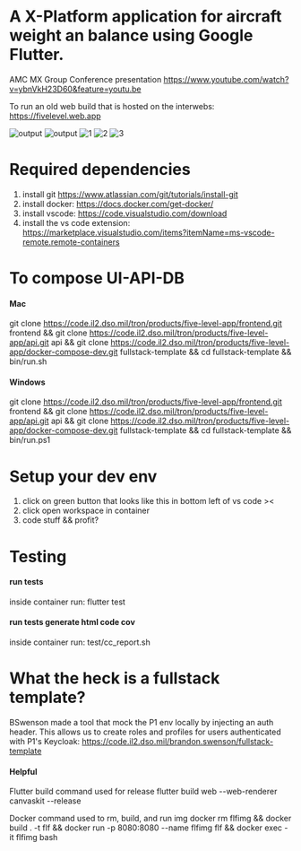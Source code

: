 # A X-Platform application for aircraft weight an balance using Google Flutter.
AMC MX Group Conference presentation https://www.youtube.com/watch?v=ybnVkH23D60&feature=youtu.be

To run an old web build that is hosted on the interwebs: https://fivelevel.web.app

![output](https://user-images.githubusercontent.com/71202372/112101303-a4edc080-8b63-11eb-9712-97a42599a66d.gif)
![output](https://user-images.githubusercontent.com/71202372/112104027-dc5e6c00-8b67-11eb-9437-0441b39feac2.gif)
![1](https://user-images.githubusercontent.com/71202372/112102189-2134d380-8b65-11eb-8d8f-20514a459e2e.gif)
![2](https://user-images.githubusercontent.com/71202372/112102213-27c34b00-8b65-11eb-9ef5-9cfc10713a83.gif)
![3](https://user-images.githubusercontent.com/71202372/112102218-298d0e80-8b65-11eb-912e-9113883b4e76.gif)
# Required dependencies
1. install git https://www.atlassian.com/git/tutorials/install-git
2. install docker: https://docs.docker.com/get-docker/
3. install vscode: https://code.visualstudio.com/download
4. install the vs code extension: https://marketplace.visualstudio.com/items?itemName=ms-vscode-remote.remote-containers
# To compose UI-API-DB
#### Mac
git clone https://code.il2.dso.mil/tron/products/five-level-app/frontend.git frontend && git clone https://code.il2.dso.mil/tron/products/five-level-app/api.git api && git clone https://code.il2.dso.mil/tron/products/five-level-app/docker-compose-dev.git fullstack-template && cd fullstack-template && bin/run.sh
#### Windows
git clone https://code.il2.dso.mil/tron/products/five-level-app/frontend.git frontend && git clone https://code.il2.dso.mil/tron/products/five-level-app/api.git api && git clone https://code.il2.dso.mil/tron/products/five-level-app/docker-compose-dev.git fullstack-template && cd fullstack-template && bin/run.ps1
# Setup your dev env
1. click on green button that looks like this in bottom left of vs code >< 
2. click open workspace in container
3. code stuff && profit?
# Testing
#### run tests
inside container run: flutter test 
#### run tests generate html code cov
inside container run: test/cc_report.sh
# What the heck is a fullstack template?
BSwenson made a tool that mock the P1 env locally by injecting an auth header. This allows us to create roles and profiles for users authenticated with P1's Keycloak: https://code.il2.dso.mil/brandon.swenson/fullstack-template

#### Helpful

Flutter build command used for release
flutter build web --web-renderer canvaskit --release

Docker command used to rm, build, and run img
docker rm flfimg && docker build . -t flf && docker run -p 8080:8080 --name flfimg flf && docker exec -it flfimg bash